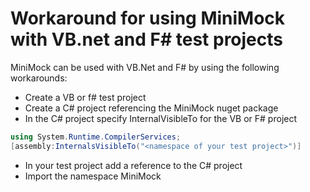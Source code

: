 ﻿# Workaround for using MiniMock with VB.net and F# test projects

MiniMock can be used with VB.Net and F# by using the following workarounds:

- Create a VB or f# test project
- Create a C# project referencing the MiniMock nuget package
- In the C# project specify InternalVisibleTo for the VB or F# project
```csharp
using System.Runtime.CompilerServices;
[assembly:InternalsVisibleTo("<namespace of your test project>")]
```
- In your test project add a reference to the C# project
- Import the namespace MiniMock
